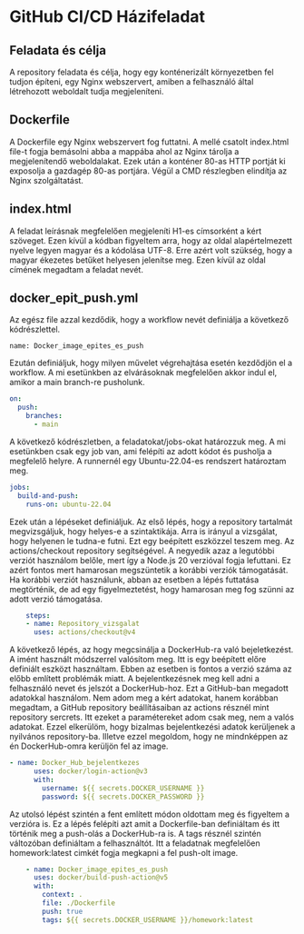 # GitHub CI/CD Házifeladat

## Feladata és célja

A repository feladata és célja, hogy egy konténerizált környezetben fel tudjon építeni, egy Nginx webszervert, amiben a felhasználó által létrehozott weboldalt tudja megjeleníteni. 

## Dockerfile

A Dockerfile egy Nginx webszervert fog futtatni. A mellé csatolt index.html file-t fogja bemásolni abba a mappába ahol az Nginx tárolja a megjelenítendő weboldalakat. Ezek után a konténer 80-as HTTP portját ki exposolja a gazdagép 80-as portjára. Végül a CMD részlegben elindítja az Nginx szolgáltatást.

## index.html

A feladat leírásnak megfelelően megjeleníti H1-es címsorként a kért szöveget. Ezen kívül a kódban figyeltem arra, hogy az oldal alapértelmezett nyelve legyen magyar és a kódolása UTF-8. Erre azért volt szükség, hogy a magyar ékezetes betűket helyesen jelenítse meg. Ezen kívül az oldal címének megadtam a feladat nevét.

## docker_epit_push.yml

Az egész file azzal kezdődik, hogy a workflow nevét definiálja a következő kódrészlettel.

```
name: Docker_image_epites_es_push
```

Ezután definiáljuk, hogy milyen művelet végrehajtása esetén kezdődjön el a workflow. A mi esetünkben az elvárásoknak megfelelően akkor indul el, amikor a main branch-re pusholunk.

```yaml
on:
  push:
    branches:
      - main
```

A következő kódrészletben, a feladatokat/jobs-okat határozzuk meg. A mi esetünkben csak egy job van, ami felépíti az adott kódot és pusholja a megfelelő helyre. A runnernél egy Ubuntu-22.04-es rendszert határoztam meg.

```yaml
jobs:
  build-and-push:
    runs-on: ubuntu-22.04
```
Ezek után a lépéseket definiáljuk. Az első lépés, hogy a repository tartalmát megvizsgáljuk, hogy helyes-e a szintaktikája. Arra is irányul a vizsgálat, hogy helyenen le tudna-e futni. Ezt egy beépített eszközzel teszem meg. Az actions/checkout repository segítségével. A negyedik azaz a legutóbbi verziót használom belőle, mert így a Node.js 20 verzióval fogja lefuttani. Ez azért fontos mert hamarosan megszüntetik a korábbi verziók támogatását. Ha korábbi verziót használunk, abban az esetben a lépés futtatása megtörténik, de ad egy figyelmeztetést, hogy hamarosan meg fog szünni az adott verzió támogatása. 

```yaml
    steps:
    - name: Repository_vizsgalat
      uses: actions/checkout@v4
```

A következő lépés, az hogy megcsinálja a DockerHub-ra való bejeletkezést. A imént használt módszerrel valósítom meg. Itt is egy beépített előre definiált eszközt használtam. Ebben az esetben is fontos a verzió száma az előbb említett problémák miatt. A bejelentkezésnek meg kell adni a felhasználó nevet és jelszót a DockerHub-hoz. Ezt a GitHub-ban megadott adatokkal használom. Nem adom meg a kért adatokat, hanem korábban megadtam, a GitHub repository beállításaiban az actions résznél mint repository sercrets. Itt ezeket a paramétereket adom csak meg, nem a valós adatokat. Ezzel elkerülöm, hogy bizalmas bejelentkezési adatok kerüljenek a nyilvános repository-ba. Illetve ezzel megoldom, hogy ne mindnképpen az én DockerHub-omra kerüljön fel az image.

```yaml
- name: Docker_Hub_bejelentkezes
      uses: docker/login-action@v3
      with:
        username: ${{ secrets.DOCKER_USERNAME }}
        password: ${{ secrets.DOCKER_PASSWORD }}
```

Az utolsó lépést szintén a fent említett módon oldottam meg és figyeltem a verzióra is. Ez a lépés felépíti azt amit a Dockerfile-ban definiáltam és itt történik meg a push-olás a DockerHub-ra is. A tags résznél szintén változóban definiáltam a felhasználtót. Itt a feladatnak megfelelően homework:latest cimkét fogja megkapni a fel push-olt image.

```yaml
    - name: Docker_image_epites_es_push
      uses: docker/build-push-action@v5
      with:
        context: .
        file: ./Dockerfile
        push: true
        tags: ${{ secrets.DOCKER_USERNAME }}/homework:latest
```
